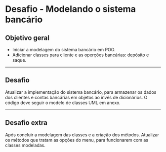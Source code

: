 # Desafio - Modelando o sistema bancário

## Objetivo geral

- Iniciar a modelagem do sistema bancário em POO.
- Adicionar classes para cliente e as operções bancárias: depósito e saque.

---

## Desafio

Atualizar a implementação do sistema bancário, para armazenar os dados dos clientes e contas bancárias em objetos ao invés de dicionários. O código deve seguir o modelo de classes UML em anexo.

---

## Desafio extra

Após concluir a modelagem das classes e a criação dos métodos. Atualizar os métodos que tratam as opções do menu, para funcionarem com as classes modeladas.
